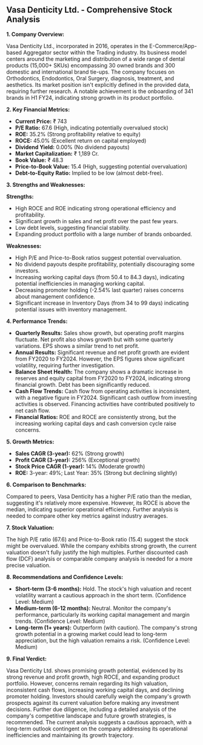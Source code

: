 ## Vasa Denticity Ltd. - Comprehensive Stock Analysis

**1. Company Overview:**

Vasa Denticity Ltd., incorporated in 2016, operates in the E-Commerce/App-based Aggregator sector within the Trading industry.  Its business model centers around the marketing and distribution of a wide range of dental products (15,000+ SKUs) encompassing 30 owned brands and 300 domestic and international brand tie-ups.  The company focuses on Orthodontics, Endodontics, Oral Surgery, diagnosis, treatment, and aesthetics.  Its market position isn't explicitly defined in the provided data, requiring further research.  A notable achievement is the onboarding of 341 brands in H1 FY24, indicating strong growth in its product portfolio.

**2. Key Financial Metrics:**

* **Current Price:** ₹ 743
* **P/E Ratio:** 67.6 (High, indicating potentially overvalued stock)
* **ROE:** 35.2% (Strong profitability relative to equity)
* **ROCE:** 45.0% (Excellent return on capital employed)
* **Dividend Yield:** 0.00% (No dividend payouts)
* **Market Capitalization:** ₹ 1,189 Cr.
* **Book Value:** ₹ 48.3
* **Price-to-Book Value:** 15.4 (High, suggesting potential overvaluation)
* **Debt-to-Equity Ratio:** Implied to be low (almost debt-free).


**3. Strengths and Weaknesses:**

**Strengths:**

* High ROCE and ROE indicating strong operational efficiency and profitability.
* Significant growth in sales and net profit over the past few years.
* Low debt levels, suggesting financial stability.
* Expanding product portfolio with a large number of brands onboarded.

**Weaknesses:**

* High P/E and Price-to-Book ratios suggest potential overvaluation.
* No dividend payouts despite profitability, potentially discouraging some investors.
* Increasing working capital days (from 50.4 to 84.3 days), indicating potential inefficiencies in managing working capital.
* Decreasing promoter holding (-2.54% last quarter) raises concerns about management confidence.
* Significant increase in Inventory Days (from 34 to 99 days) indicating potential issues with inventory management.


**4. Performance Trends:**

* **Quarterly Results:** Sales show growth, but operating profit margins fluctuate.  Net profit also shows growth but with some quarterly variations. EPS shows a similar trend to net profit.
* **Annual Results:**  Significant revenue and net profit growth are evident from FY2020 to FY2024.  However, the EPS figures show significant volatility, requiring further investigation.
* **Balance Sheet Health:**  The company shows a dramatic increase in reserves and equity capital from FY2020 to FY2024, indicating strong financial growth.  Debt has been significantly reduced.
* **Cash Flow Trends:**  Cash flow from operating activities is inconsistent, with a negative figure in FY2024.  Significant cash outflow from investing activities is observed.  Financing activities have contributed positively to net cash flow.
* **Financial Ratios:**  ROE and ROCE are consistently strong, but the increasing working capital days and cash conversion cycle raise concerns.


**5. Growth Metrics:**

* **Sales CAGR (3-year):** 62% (Strong growth)
* **Profit CAGR (3-year):** 256% (Exceptional growth)
* **Stock Price CAGR (1-year):** 14% (Moderate growth)
* **ROE:**  3-year: 49%; Last Year: 35% (Strong but declining slightly)


**6. Comparison to Benchmarks:**

Compared to peers, Vasa Denticity has a higher P/E ratio than the median, suggesting it's relatively more expensive.  However, its ROCE is above the median, indicating superior operational efficiency.  Further analysis is needed to compare other key metrics against industry averages.


**7. Stock Valuation:**

The high P/E ratio (67.6) and Price-to-Book ratio (15.4) suggest the stock might be overvalued.  While the company exhibits strong growth, the current valuation doesn't fully justify the high multiples.  Further discounted cash flow (DCF) analysis or comparable company analysis is needed for a more precise valuation.


**8. Recommendations and Confidence Levels:**

* **Short-term (3-6 months):** Hold.  The stock's high valuation and recent volatility warrant a cautious approach in the short term.  (Confidence Level: Medium)
* **Medium-term (6-12 months):**  Neutral.  Monitor the company's performance, particularly its working capital management and margin trends.  (Confidence Level: Medium)
* **Long-term (1+ years):**  Outperform (with caution).  The company's strong growth potential in a growing market could lead to long-term appreciation, but the high valuation remains a risk. (Confidence Level: Medium)


**9. Final Verdict:**

Vasa Denticity Ltd. shows promising growth potential, evidenced by its strong revenue and profit growth, high ROCE, and expanding product portfolio. However, concerns remain regarding its high valuation, inconsistent cash flows, increasing working capital days, and declining promoter holding.  Investors should carefully weigh the company's growth prospects against its current valuation before making any investment decisions.  Further due diligence, including a detailed analysis of the company's competitive landscape and future growth strategies, is recommended.  The current analysis suggests a cautious approach, with a long-term outlook contingent on the company addressing its operational inefficiencies and maintaining its growth trajectory.
